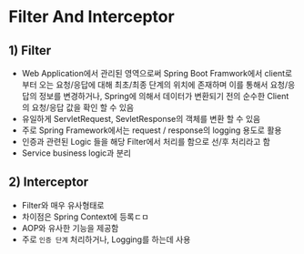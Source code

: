 # Filter And Interceptor
## 1) Filter
- Web Application에서 관리된 영역으로써 Spring Boot Framwork에서 client로 부터 오는 요청/응답에 대해 최초/최종 단계의 위치에 존재하며 이를 통해서 요청/응답의 정보를 변경하거나, Spring에 의해서 데이터가 변환되기 전의 순수한 Client의 요청/응답 값을 확인 할 수 있음
- 유일하게 ServletRequest, SevletResponse의 객체를 변환 할 수 있음
- 주로 Spring Framework에서는 request / response의 logging 용도로 활용
- 인증과 관련된 Logic 들을 해당 Filter에서 처리를 함으로 선/후 처리라고 함
- Service business logic과 분리
## 2) Interceptor
- Filter와 매우 유사형태로 
- 차이점은 Spring Context에 등록ㄷㅁ
- AOP와 유사한 기능을 제공함
- 주로 `인증 단계` 처리하거나, Logging를 하는데 사용